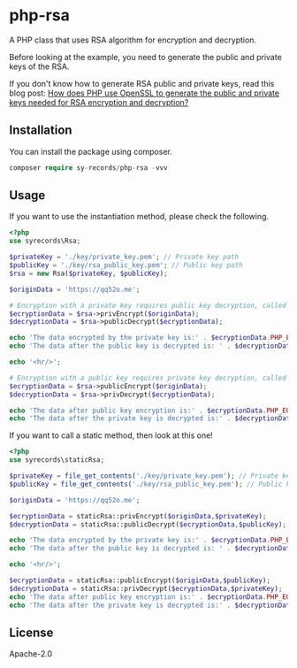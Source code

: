 # php-rsa
A PHP class that uses RSA algorithm for encryption and decryption.

Before looking at the example, you need to generate the public and private keys of the RSA.

If you don't know how to generate RSA public and private keys, read this blog post: [How does PHP use OpenSSL to generate the public and private keys needed for RSA encryption and decryption?](https://qq52o.me/2396.html) 

## Installation

You can install the package using composer.

```php
composer require sy-records/php-rsa -vvv
```

## Usage

If you want to use the instantiation method, please check the following.

```php
<?php
use syrecords\Rsa;

$privateKey = './key/private_key.pem'; // Private key path
$publicKey = './key/rsa_public_key.pem'; // Public key path
$rsa = new Rsa($privateKey, $publicKey);

$originData = 'https://qq52o.me';

# Encryption with a private key requires public key decryption, called "signature".
$ecryptionData = $rsa->privEncrypt($originData);
$decryptionData = $rsa->publicDecrypt($ecryptionData);

echo 'The data encrypted by the private key is:' . $ecryptionData.PHP_EOL;
echo 'The data after the public key is decrypted is: ' . $decryptionData;

echo '<hr/>';

# Encryption with a public key requires private key decryption, called "encryption".
$ecryptionData = $rsa->publicEncrypt($originData);
$decryptionData = $rsa->privDecrypt($ecryptionData);

echo 'The data after public key encryption is:' . $ecryptionData.PHP_EOL;
echo 'The data after the private key is decrypted is:' . $decryptionData;
```

If you want to call a static method, then look at this one!

```php
<?php
use syrecords\staticRsa;

$privateKey = file_get_contents('./key/private_key.pem'); // Private key path
$publicKey = file_get_contents('./key/rsa_public_key.pem'); // Public key path

$originData = 'https://qq52o.me';

$ecryptionData = staticRsa::privEncrypt($originData,$privateKey);
$decryptionData = staticRsa::publicDecrypt($ecryptionData,$publicKey);

echo 'The data encrypted by the private key is:' . $ecryptionData.PHP_EOL;
echo 'The data after the public key is decrypted is: ' . $decryptionData;

echo '<hr/>';

$ecryptionData = staticRsa::publicEncrypt($originData,$publicKey);
$decryptionData = staticRsa::privDecrypt($ecryptionData,$privateKey);
echo 'The data after public key encryption is:' . $ecryptionData.PHP_EOL;
echo 'The data after the private key is decrypted is:' . $decryptionData;
```

## License

Apache-2.0